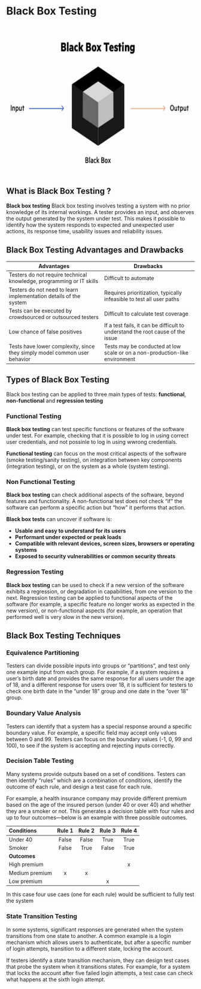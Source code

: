 # Black Box Testing 

<img src="https://github.com/ELMehdiNaor/The-Complete-2022-Software-Testing-Bootcamp/blob/main/6-%20Black%20Box%20Test%20Techniques/Images/Black_Box.png" width="600" height="400">

## What is Black Box Testing ?
**Black box testing** Black box testing involves testing a system with no prior knowledge of its internal workings. 
A tester provides an input, and observes the output generated by the system under test.
This makes it possible to identify how the system responds to expected and unexpected user actions, its response time, usability issues and reliability issues.

## Black Box Testing Advantages and Drawbacks
|  Advantages  |  Drawbacks  |
|  ----------  |  -----------| 
|Testers do not require technical knowledge, programming or IT skills|Difficult to automate|
|Testers do not need to learn implementation details of the system|Requires prioritization, typically infeasible to test all user paths|
|Tests can be executed by crowdsourced or outsourced testers|Difficult to calculate test coverage|
|Low chance of false positives|If a test fails, it can be difficult to understand the root cause of the issue| 
|Tests have lower complexity, since they simply model common user behavior|Tests may be conducted at low scale or on a non-production-like environment|

## Types of Black Box Testing
Black box testing can be applied to three main types of tests: **functional**, **non-functional** and **regression testing**

### Functional Testing
**Black box testing** can test specific functions or features of the software under test. For example, checking that it is possible to log in using correct user credentials, and not possinle to log in using wwrong credentials.

**Functional testing** can focus on the most critical aspects of the software (smoke testing/sanity testing),  on integration between key components (integration testing), or on the system as a whole (system testing). 

### Non Functional Testing
**Black box testing** can check additional aspects of the software, beyond features and functionality.  A non-functional test does not check “if” the software can perform a specific action but “how” it performs that action.

**Black box tests** can uncover if software is:
- **Usable and easy to understand for its users**
- **Performant under expected or peak loads**
- **Compatible with relevant devices, screen sizes, browsers or operating systems**
- **Exposed to security vulnerabilities or common security threats**

### Regression Testing
**Black box testing** can be used to check if a new version of the software exhibits a regression, or degradation in capabilities, from one version to the next. Regression testing can be applied to functional aspects of the software (for example, a specific feature no longer works as expected in the new version), or non-functional aspects (for example, an operation that performed well is very slow in the new version).

## Black Box Testing Techniques
### Equivalence Partitioning
Testers can divide possible inputs into groups or “partitions”, and test only one example input from each group. For example, if a system requires a user’s birth date and provides the same response for all users under the age of 18, and a different response for users over 18, it is sufficient for testers to check one birth date in the “under 18” group and one date in the “over 18” group.

### Boundary Value Analysis
Testers can identify that a system has a special response around a specific boundary value. For example, a specific field may accept only values between 0 and 99. Testers can focus on the boundary values (-1, 0, 99 and 100), to see if the system is accepting and rejecting inputs correctly.

### Decision Table Testing
Many systems provide outputs based on a set of conditions. Testers can then identify “rules” which are a combination of conditions, identify the outcome of each rule, and design a test case for each rule.

For example, a health insurance company may provide different premium based on the age of the insured person (under 40 or over 40) and whether they are a smoker or not. This generates a decision table with four rules and up to four outcomes—below is an example with three possible outcomes.

|  Conditions  | Rule 1 | Rule 2 | Rule 3 | Rule 4 | 
|  :--------   | :----: | :----: | :----: | :----: |
| Under 40 | False | False | True | True |
| Smoker | False | True | False | True | 
| **Outcomes** |    |    |    |    | 
| High premium |    |    |    |  x  | 
| Medium premium |  x  |  x  |    |    | 
| Low premium |    |    |  x  |    |  

In this case four use caes (one for each rule) would be sufficient to fully test the system

### State Transition Testing
In some systems, significant responses are generated when the system transitions from one state to another. A common example is a login mechanism which allows users to authenticate, but after a specific number of login attempts, transition to a different state, locking the account.

If testers identify a state transition mechanism, they can design test cases that probe the system when it transitions states. For example, for a system that locks the account after five failed login attempts, a test case can check what happens at the sixth login attempt.
